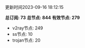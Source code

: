 更新时间2023-09-16 18:12:15

**总订阅: 73**
**总节点: 844**
**有效节点: 279**
- v2ray节点: 249
- ss节点: 10
- trojan节点: 20
